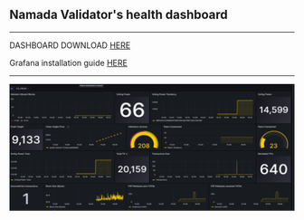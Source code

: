 ## Namada Validator's health dashboard
* * *

DASHBOARD DOWNLOAD [HERE](https://github.com/AlexToTheMoon/AM-Solutions/blob/main/files/namada-dash/namada-dash.json)  

Grafana installation guide [HERE](https://github.com/AlexToTheMoon/AM-Solutions/tree/main/files/grafana/readme)
* * *

![](https://github.com/AlexToTheMoon/AM-Solutions/blob/main/files/namada-dash/namada-dash.png)
